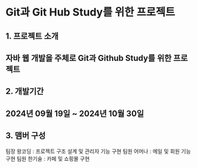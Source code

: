 # Git과 Git Hub Study를 위한 프로젝트

## 1. 프로젝트 소개
자바 웹 개발을 주체로 Git과 Github Study를 위한 프로젝트
---


## 2. 개발기간
2024년 09월 19일 ~ 2024년 10월 30일
---

## 3. 맴버 구성
팀장 왕코딩 : 프로젝트 구조 설계 및 관리자 기능 구현
팀원 어머나 : 메일 및 회원 기능 구현
팀원 한기술 : 카페 및 쇼핑몰 구현
